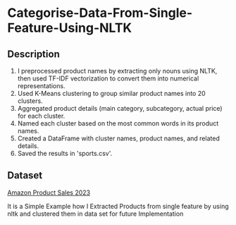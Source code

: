 # Categorise-Data-From-Single-Feature-Using-NLTK

## Description 
1. I preprocessed product names by extracting only nouns using NLTK, then used TF-IDF vectorization to convert them into numerical representations.
2. Used K-Means clustering to group similar product names into 20 clusters.
3. Aggregated product details (main category, subcategory, actual price) for each cluster.
4. Named each cluster based on the most common words in its product names.
5. Created a DataFrame with cluster names, product names, and related details.
6. Saved the results in 'sports.csv'.

## Dataset
[Amazon Product Sales 2023](https://www.kaggle.com/datasets/lokeshparab/amazon-products-dataset)

It is a Simple Example how I Extracted Products from single feature by using nltk and clustered them in data set for future Implementation 
